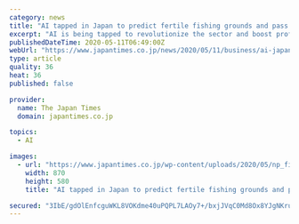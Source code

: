 ```yaml
---
category: news
title: "AI tapped in Japan to predict fertile fishing grounds and pass on skills"
excerpt: "AI is being tapped to revolutionize the sector and boost profits by analyzing past fishing data, weather conditions and ocean currents, to forecast the locations of fertile fishing grounds or propose efficient methods for oyster culture farming."
publishedDateTime: 2020-05-11T06:49:00Z
webUrl: "https://www.japantimes.co.jp/news/2020/05/11/business/ai-japan-fishing-training/"
type: article
quality: 36
heat: 36
published: false

provider:
  name: The Japan Times
  domain: japantimes.co.jp

topics:
  - AI

images:
  - url: "https://www.japantimes.co.jp/wp-content/uploads/2020/05/np_file_11301-870x580.jpeg"
    width: 870
    height: 580
    title: "AI tapped in Japan to predict fertile fishing grounds and pass on skills"

secured: "3IbE/gdOlEnfcguWKL8VOKdme40uPQPL7LAOy7+/bxjJVqC0Md8Ox8YJgNKrubAVv/E+XDg86sKs+CeXv39EWW0Tmhd58JcJlRIa00OIFO+Dx6E8d6D54re6DgDlB2EHWAkaEg4kvHbU8aCe1svf67k8J6qp6VYvfpJ1rByOiXhU0NjEdWIwpxbeP7aLGofbWWx12B2EzlNssGdKUds+jCPxwiIhilRthqdp563Q3ChMkLQw4fVuXiez2WieR3fhlj52ToX4RWDVC7bDIKW9PubSAZJlDVG+Op91/vYpbn8gmR1pMFK4QK97YK+ybgFw;KxN+o2SNCT3ynXvuZgRPRg=="
---
```


